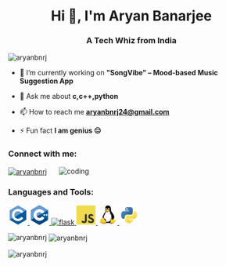 <h1 align="center">Hi 👋, I'm Aryan Banarjee</h1>
<h3 align="center">A Tech Whiz from India</h3>

<p align="left"> <img src="https://komarev.com/ghpvc/?username=aryanbnrj&label=Profile%20views&color=0e75b6&style=flat" alt="aryanbnrj" /> </p>

- 🔭 I’m currently working on **"SongVibe" – Mood-based Music Suggestion App**

- 💬 Ask me about **c,c++,python**

- 📫 How to reach me **aryanbnrj24@gmail.com**

- ⚡ Fun fact **I am genius 😑**

<h3 align="left">Connect with me:</h3>
<img align="right"alt="coding"width="400"src="https://user-images.githubusercontent.com/55389276/140866485-8fb1c876-9a8f-4d6a-98dc-08c4981eaf70.gif">
<p align="left">
<a href="https://linkedin.com/in/aryanbnrj" target="blank"><img align="center" src="https://raw.githubusercontent.com/rahuldkjain/github-profile-readme-generator/master/src/images/icons/Social/linked-in-alt.svg" alt="aryanbnrj" height="30" width="40" /></a>
</p>

<h3 align="left">Languages and Tools:</h3>
<p align="left"> <a href="https://www.cprogramming.com/" target="_blank" rel="noreferrer"> <img src="https://raw.githubusercontent.com/devicons/devicon/master/icons/c/c-original.svg" alt="c" width="40" height="40"/> </a> <a href="https://www.w3schools.com/cpp/" target="_blank" rel="noreferrer"> <img src="https://raw.githubusercontent.com/devicons/devicon/master/icons/cplusplus/cplusplus-original.svg" alt="cplusplus" width="40" height="40"/> </a> <a href="https://flask.palletsprojects.com/" target="_blank" rel="noreferrer"> <img src="https://www.vectorlogo.zone/logos/pocoo_flask/pocoo_flask-icon.svg" alt="flask" width="40" height="40"/> </a> <a href="https://developer.mozilla.org/en-US/docs/Web/JavaScript" target="_blank" rel="noreferrer"> <img src="https://raw.githubusercontent.com/devicons/devicon/master/icons/javascript/javascript-original.svg" alt="javascript" width="40" height="40"/> </a> <a href="https://www.linux.org/" target="_blank" rel="noreferrer"> <img src="https://raw.githubusercontent.com/devicons/devicon/master/icons/linux/linux-original.svg" alt="linux" width="40" height="40"/> </a> <a href="https://www.python.org" target="_blank" rel="noreferrer"> <img src="https://raw.githubusercontent.com/devicons/devicon/master/icons/python/python-original.svg" alt="python" width="40" height="40"/> </a> </p>

<p><img align="left" src="https://github-readme-stats.vercel.app/api/top-langs?username=aryanbnrj&show_icons=true&locale=en&layout=compact" alt="aryanbnrj" /></p>

<p>&nbsp;<img align="center" src="https://github-readme-stats.vercel.app/api?username=aryanbnrj&show_icons=true&locale=en" alt="aryanbnrj" /></p>

<p><img align="center" src="https://github-readme-streak-stats.herokuapp.com/?user=aryanbnrj&" alt="aryanbnrj" /></p>
